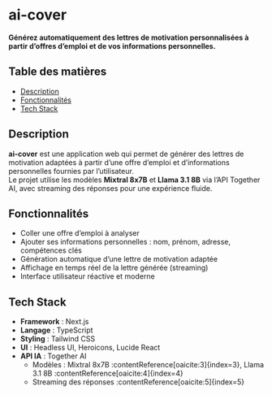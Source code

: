 # ai-cover

**Générez automatiquement des lettres de motivation personnalisées à partir d’offres d’emploi et de vos informations personnelles.**

## Table des matières

- [Description](#description)
- [Fonctionnalités](#fonctionnalités)
- [Tech Stack](#tech-stack)

## Description

**ai-cover** est une application web qui permet de générer des lettres de motivation adaptées à partir d’une offre d’emploi et d’informations personnelles fournies par l’utilisateur.  
Le projet utilise les modèles **Mixtral 8x7B** et **Llama 3.1 8B** via l’API Together AI, avec streaming des réponses pour une expérience fluide.

## Fonctionnalités

- Coller une offre d’emploi à analyser
- Ajouter ses informations personnelles : nom, prénom, adresse, compétences clés
- Génération automatique d’une lettre de motivation adaptée
- Affichage en temps réel de la lettre générée (streaming)
- Interface utilisateur réactive et moderne

## Tech Stack

- **Framework** : Next.js
- **Langage** : TypeScript
- **Styling** : Tailwind CSS
- **UI** : Headless UI, Heroicons, Lucide React
- **API IA** : Together AI
  - Modèles : Mixtral 8x7B :contentReference[oaicite:3]{index=3}, Llama 3.1 8B :contentReference[oaicite:4]{index=4}
  - Streaming des réponses :contentReference[oaicite:5]{index=5}
